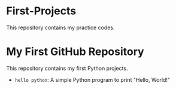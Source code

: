 # First-Projects
This repository contains my practice codes.
# My First GitHub Repository

This repository contains my first Python projects.  
- `hello python`: A simple Python program to print "Hello, World!"
